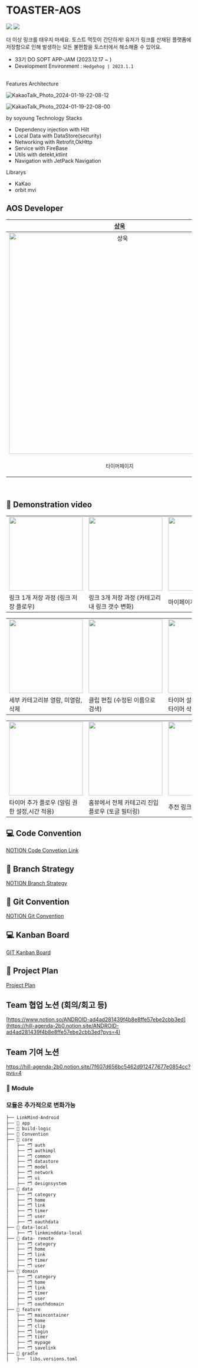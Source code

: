# TOASTER-AOS
<img src="https://img.shields.io/badge/Kotlin-0095D5?&style=flat-square&logo=kotlin&logoColor=white"/> <img src="https://img.shields.io/badge/Android-3DDC84?style=flat-square&logo=android&logoColor=white"/>

더 이상 링크를 태우지 마세요. 토스트 먹듯이 간단하게!
유저가 링크를 산재된 플랫폼에 저장함으로 인해 발생하는 모든 불편함을 토스터에서 해소해줄 수 있어요.

- 33기 DO SOPT APP-JAM (2023.12.17 ~ )
- Development Environment : `Hedgehog | 2023.1.1`

<br>
Features
Architecture

![KakaoTalk_Photo_2024-01-19-22-08-12](https://github.com/Link-MIND/Toaster_Android/assets/93514333/9b41b62a-60ce-41ed-8a1a-9b3c421d7c0a)

![KakaoTalk_Photo_2024-01-19-22-08-00](https://github.com/Link-MIND/Toaster_Android/assets/93514333/e003aa9e-aa99-4c27-a08c-b78b80f577f5)

by soyoung
Technology Stacks
- Dependency injection with Hilt
- Local Data with DataStore(security)
- Networking with Retrofit,OkHttp
- Service with FireBase
- Utils with detekt,ktlint
- Navigation with JetPack Navigation

Librarys
- KaKao
- orbit mvi

## AOS Developer

| [상욱](operawook@catholic.ac.kr) | [이삭](lsls4868@gmail.com) | [채은](parkchangel@naver.com) | [민영](codingmy@naver.com) |
| :--: | :--: | :--: | :--: |
| <img width="600" alt="상욱" src="https://avatars.githubusercontent.com/u/113014331?v=4"> | <img width="600" alt="이삭" src="https://avatars.githubusercontent.com/u/93514333?v=4"> | <img width="600" alt="채은" src="https://avatars.githubusercontent.com/u/107169027?v=4"> | <img width="600" alt="민영" src="https://avatars.githubusercontent.com/u/97686638?v=4"> |
| <p align = "center">`타이머페이지` | <p align = "center">`메인페이지` `링크저장` | <p align = "center">`로그인, 검색` `마이페이지` | <p align = "center"> `카테고리페이지` |

<br>

## 🎥 Demonstration video

<table>
<tr>
   <td><img align=top width="200" src="https://github.com/Link-MIND/Toaster_Android/assets/107169027/55b687ab-1379-47a1-8d47-26cb57639be1"></td>
    <td><img align=top width="200" src="https://github.com/Link-MIND/Toaster_Android/assets/107169027/e487c5af-d426-413d-916d-a369ef461c7f"></td>
    <td><img align=top width="200" src="https://github.com/Link-MIND/Toaster_Android/assets/107169027/0c0552dd-a47a-4570-9dbe-6e9cf5a7b3a4"></td>
 </tr>
<tr>
  <td>링크 1개 저장 과정 (링크 저장 플로우)</td>
  <td>링크 3개 저장 과정 (카테고리 내 링크 갯수 변화)</td>
  <td>마이페이지뷰 기능</td>
</tr>

</table>

<table>
<tr>
   <td><img align=top width="200" src="https://github.com/Link-MIND/Toaster_Android/assets/107169027/db7d3fd7-a1da-4d6a-85ca-42f5961f402b"></td>
    <td><img align=top width="200" src="https://github.com/Link-MIND/Toaster_Android/assets/107169027/933985a4-eb88-48ad-8520-27272710774c"></td>
    <td><img align=top width="200" src="https://github.com/Link-MIND/Toaster_Android/assets/107169027/1a8b9d2b-8409-4e0c-881b-f6bd28cfa2b9"></td>
 </tr>
<tr>
  <td>세부 카테고리뷰 열람, 미열람, 삭제</td>
  <td>클립 편집 (수정된 이름으로 검색)</td>
  <td>타이머 설정 (요일 개별 선택, 타이머 삭제)</td>
</tr>

</table>

<table>
<tr>
   <td><img align=top width="200" src="https://github.com/Link-MIND/Toaster_Android/assets/107169027/93d3ce84-14d1-4d82-b070-7a83fd525cee"></td>
    <td><img align=top width="200" src="https://github.com/Link-MIND/Toaster_Android/assets/107169027/2d90943b-a82e-43ce-ac45-b3e5aeb6b3e1"></td>
    <td><img align=top width="200" src="https://github.com/Link-MIND/Toaster_Android/assets/107169027/26b8b794-f4b6-4bae-a42b-f36b2f7cac22"></td>
 </tr>
<tr>
  <td>타이머 추가 플로우 (알림 권한 설정,시간 적용)</td>
  <td>홈뷰에서 전체 카테고리 진입 플로우 (토글 필터링)</td>
  <td>추천 링크 웹뷰</td>
</tr>

</table>

## 💻 Code Convention
[NOTION Code Convetion Link](https://hill-agenda-2b0.notion.site/Code-Convention-f492a5bdf5b444a6aae561e53d9d4e10)
</br>

## 🔖 Branch Strategy
[NOTION Branch Strategy](https://hill-agenda-2b0.notion.site/Branch-Strategy-e3a9c5e70f6241ae9ccad544666b095c?pvs=4)
</br>

## 🎁 Git Convention
[NOTION Git Convention](https://hill-agenda-2b0.notion.site/Git-Convention-064dee5df78e4b0c9dd59d18c775a460?pvs=4)
</br>

## 💻 Kanban Board
[GIT Kanban Board](https://github.com/orgs/Link-MIND/projects/1/views/1)
</br>

## 📜 Project Plan
[Project Plan](https://hill-agenda-2b0.notion.site/7a635a2c014c470899899073be2ff49f?v=4de94ec87af045d8ba9a69afa39511af)

## Team 협업 노션 (회의/회고 등)
[https://www.notion.so/ANDROID-ad4ad281439f4b8e8ffe57ebe2cbb3ed](https://hill-agenda-2b0.notion.site/ANDROID-ad4ad281439f4b8e8ffe57ebe2cbb3ed?pvs=4)

## Team 기여 노션
https://hill-agenda-2b0.notion.site/7f607d656bc5462d912477677e0854cc?pvs=4

### 📂 Module
### 모듈은 추가적으로 변화가능
```bash
├── LinkMind-Android
├── 📁 app
├── 📁 build-logic
├── 📁 Convention
├── 📁 core
│   ├── 🗂️ auth
│   ├── 🗂️ authimpl
│   ├── 🗂️ common
│   ├── 🗂️ datastore
│   ├── 🗂️ model
│   ├── 🗂️ network
│   ├── 🗂️ ui
│   ├── 🗂️ designsystem
├── 📁 data
│   ├── 🗂️ category
│   ├── 🗂️ home
│   ├── 🗂️ link
│   ├── 🗂️ timer
│   ├── 🗂️ user
│   ├── 🗂️ oauthdata
├── 📁 data-local
│   ├── 🗂️ linkminddata-local
├── 📁 data- remote
│   ├── 🗂️ category
│   ├── 🗂️ home
│   ├── 🗂️ link
│   ├── 🗂️ timer
│   ├── 🗂️ user
├── 📁 domain
│   ├── 🗂️ category
│   ├── 🗂️ home
│   ├── 🗂️ link
│   ├── 🗂️ timer
│   ├── 🗂️ user
│   ├── 🗂️ oauthdomain
├── 📁 feature
│   ├── 🗂️ maincontainer
│   ├── 🗂️ home
│   ├── 🗂️ clip
│   ├── 🗂️ login
│   ├── 🗂️ timer
│   ├── 🗂️ mypage
│   ├── 🗂️ savelink
├── 📁 gradle
│   ├──  libs.versions.toml
```


